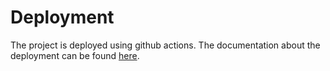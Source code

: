 # Deployment

The project is deployed using github actions.
The documentation about the deployment can be found [here](https://kenan-blasius.github.io/doc-constellation-backend/deployment/github_actions).
